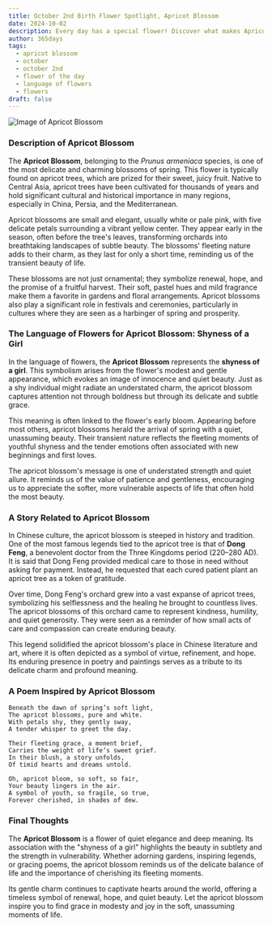 ```yaml
---
title: October 2nd Birth Flower Spotlight, Apricot Blossom
date: 2024-10-02
description: Every day has a special flower! Discover what makes Apricot Blossom unique as today’s birth flower and its symbolic meaning.
author: 365days
tags:
  - apricot blossom
  - october
  - october 2nd
  - flower of the day
  - language of flowers
  - flowers
draft: false
---
```


![Image of Apricot Blossom](https://cdn.pixabay.com/photo/2018/02/20/16/15/flowers-3168025_1280.jpg#center)


### Description of Apricot Blossom

The **Apricot Blossom**, belonging to the _Prunus armeniaca_ species, is one of the most delicate and charming blossoms of spring. This flower is typically found on apricot trees, which are prized for their sweet, juicy fruit. Native to Central Asia, apricot trees have been cultivated for thousands of years and hold significant cultural and historical importance in many regions, especially in China, Persia, and the Mediterranean.

Apricot blossoms are small and elegant, usually white or pale pink, with five delicate petals surrounding a vibrant yellow center. They appear early in the season, often before the tree's leaves, transforming orchards into breathtaking landscapes of subtle beauty. The blossoms' fleeting nature adds to their charm, as they last for only a short time, reminding us of the transient beauty of life.

These blossoms are not just ornamental; they symbolize renewal, hope, and the promise of a fruitful harvest. Their soft, pastel hues and mild fragrance make them a favorite in gardens and floral arrangements. Apricot blossoms also play a significant role in festivals and ceremonies, particularly in cultures where they are seen as a harbinger of spring and prosperity.

### The Language of Flowers for Apricot Blossom: Shyness of a Girl

In the language of flowers, the **Apricot Blossom** represents the **shyness of a girl**. This symbolism arises from the flower's modest and gentle appearance, which evokes an image of innocence and quiet beauty. Just as a shy individual might radiate an understated charm, the apricot blossom captures attention not through boldness but through its delicate and subtle grace.

This meaning is often linked to the flower's early bloom. Appearing before most others, apricot blossoms herald the arrival of spring with a quiet, unassuming beauty. Their transient nature reflects the fleeting moments of youthful shyness and the tender emotions often associated with new beginnings and first loves.

The apricot blossom's message is one of understated strength and quiet allure. It reminds us of the value of patience and gentleness, encouraging us to appreciate the softer, more vulnerable aspects of life that often hold the most beauty.

### A Story Related to Apricot Blossom

In Chinese culture, the apricot blossom is steeped in history and tradition. One of the most famous legends tied to the apricot tree is that of **Dong Feng**, a benevolent doctor from the Three Kingdoms period (220–280 AD). It is said that Dong Feng provided medical care to those in need without asking for payment. Instead, he requested that each cured patient plant an apricot tree as a token of gratitude.

Over time, Dong Feng's orchard grew into a vast expanse of apricot trees, symbolizing his selflessness and the healing he brought to countless lives. The apricot blossoms of this orchard came to represent kindness, humility, and quiet generosity. They were seen as a reminder of how small acts of care and compassion can create enduring beauty.

This legend solidified the apricot blossom's place in Chinese literature and art, where it is often depicted as a symbol of virtue, refinement, and hope. Its enduring presence in poetry and paintings serves as a tribute to its delicate charm and profound meaning.

### A Poem Inspired by Apricot Blossom

```
Beneath the dawn of spring’s soft light,  
The apricot blossoms, pure and white.  
With petals shy, they gently sway,  
A tender whisper to greet the day.  

Their fleeting grace, a moment brief,  
Carries the weight of life’s sweet grief.  
In their blush, a story unfolds,  
Of timid hearts and dreams untold.  

Oh, apricot bloom, so soft, so fair,  
Your beauty lingers in the air.  
A symbol of youth, so fragile, so true,  
Forever cherished, in shades of dew.  
```

### Final Thoughts

The **Apricot Blossom** is a flower of quiet elegance and deep meaning. Its association with the "shyness of a girl" highlights the beauty in subtlety and the strength in vulnerability. Whether adorning gardens, inspiring legends, or gracing poems, the apricot blossom reminds us of the delicate balance of life and the importance of cherishing its fleeting moments.

Its gentle charm continues to captivate hearts around the world, offering a timeless symbol of renewal, hope, and quiet beauty. Let the apricot blossom inspire you to find grace in modesty and joy in the soft, unassuming moments of life.

